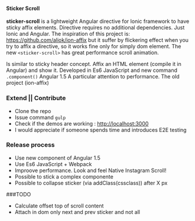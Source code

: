 #### Sticker Scroll
**sticker-scroll** is a lightweight Angular directive for Ionic framework to have sticky affix elements.
Directive requires no additional dependencies. Just Ionic and Angular.
The inspiration of this project is: https://github.com/aliok/ion-affix
but it suffer by flickering effect when you try to affix a directive, so it works fine only for simply dom element.
The new `<sticker-scroll>` has great performance scroll animation.

Is similar to sticky header concept.
Affix an HTML element (compile it in Angular) and show it.
Developed in Es6 JavaScript and new command `.component()` Angular 1.5
A particular attention to performance. The old project (ion-affix) 


### Extend || Contribute
* Clone the repo
* Issue command `gulp`
* Check if the demos are working : <http://localhost:3000>
* I would appreciate if someone spends time and introduces E2E testing


### Release process
* Use new component of Angular 1.5
* Use Es6 JavaScript + Webpack
* Improove performance. Look and feel Native Instagram Scroll!
* Possible to stick a complex componente
* Possible to collapse sticker (via addClass(cssclass)) after X px


###TODO
* Calculate offset top of scroll content
* Attach in dom only next and prev sticker and not all